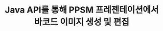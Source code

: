 ---
############################# Static ############################
layout: "auto-gen-gist"
draft: false
path: "ko/assembly/java/barcode/ppsm/"
otherformats: PPT PPTX PPTM PPS PPSX POT POTX POTM ODP OTP 

############################# Head ############################
head_title: "Java API를 통해 PPSM 프레젠테이션에 바코드 이미지 생성 및 추가"
head_description: "GroupDocs.Assembly Java API는 PowerPoint 프레젠테이션(PPT, PPTX, PPTM, PPS, PPSX, PPSM, POT 및 ODP) 파일 내에서 바코드 이미지 생성 및 추가를 지원합니다."

############################# Header ############################
title: "Java API를 통해 PPSM 프레젠테이션에서 바코드 이미지 생성 및 편집"
description: "GroupDocs.Assembly Java API를 사용하면 프로그래머가 Java 및 JSP 앱 내부의 PPSM PowerPoint 프레젠테이션에서 바코드 이미지를 생성, 편집 및 삽입할 수 있습니다."

######################### Download Button #######################
button:
    enable: true

############################# About ############################
about:
    enable: true
    title: "프레젠테이션에서 바코드를 만들고 관리하는 방법은 무엇입니까?"
    content: |
       프레젠테이션은 기업과 개인이 일관되고 쉬운 방식으로 정보를 공유할 수 있는 훌륭한 커뮤니케이션 방법입니다. 바코드는 이제 제품 식별, 자동차 부품 추적, 재고 및 재고 관리 등과 같은 몇 가지 중요한 작업을 관리하기 위해 전 세계적으로 매우 일반적으로 사용됩니다. GroupDocs.Assembly Java API를 사용하면 소프트웨어 프로그래머가 몇 줄의 코드만으로 프레젠테이션 문서에 바코드를 쉽게 만들고 삽입할 수 있습니다. PPT, PPTX, PPTM, PPS, PPSX, PPSM, POT, POTX, POTM, ODP 등과 같은 여러 프레젠테이션 파일 형식을 지원합니다. 개발자가 장치에 타사 응용 프로그램이나 Microsoft Office를 설치하지 않고도 응용 프로그램을 실행할 수 있으므로 개발자의 작업이 쉬워집니다. 전경 및 후면 색상 설정, 글꼴 설정, 바코드 이미지 크기 조정, 바코드 텍스트 조정, 바코드 이미지 해상도 설정 등과 같은 프레젠테이션 슬라이드의 바코드 사용자 지정을 위한 여러 고급 기능을 지원합니다. 

############################# content ############################
steps:
    enable: true
    block:
    - title_left: "PPSM 프레젠테이션에서 바코드 생성"
      content_left: |
       아래 Java 코드는 개발자가 지원되는 다양한 기호를 사용하여 바코드 이미지를 생성하고 이를 Microsoft PowerPoint PPSM 프레젠테이션 슬라이드에 매우 적은 노력과 비용으로 추가하는 방법을 설명합니다.

      title_right: "Java를 통해 PPSM 파일에 바코드 추가"
      content_right: |
       * [DocumentAssembler](https://apireference.groupdocs.com/assembly/java/com.groupdocs.assembly/DocumentAssembler) 의 인스턴스 생성
       * [AssembleDocument](https://apireference.groupdocs.com/assembly/java/com.groupdocs.assembly/DocumentAssembler#assembleDocument-java.io.InputStream-java.io.OutputStream-com.groupdocs.assembly.DataSourceInfo...-) 다음 매개변수가 있는 메서드를 호출합니다.
           * 템플릿 문서를 읽을 스트림.
           * 결과 문서를 작성하는 스트림.
           * 문서 로드 및 저장 옵션.
           * Details 사용할 데이터 소스 개체에 대한 정보입니다.

      gisthash: "ebb6d8215f329f457f843e9a9fc48c9c"
      gistfile: "generate_barcodes_in_presentations.java"

    - title_left: "시스템 요구 사항"
      content_left: |
       GroupDocs.Assembly Java API는 모든 주요 플랫폼 및 운영 체제에서 지원됩니다. Microsoft Word, Excel, PowerPoint, Outlook, OpenOffice 및 50개 이상의 기타 형식으로 문서를 생성할 수 있습니다. 전체 시스템 요구 사항 가이드를 보려면 [시스템 요구 사항](https://docs.groupdocs.com/assembly/java/system-requirements/)을 방문하십시오. 아래 코드를 실행하기 전에 다음 전제 조건이 컴퓨터에 설치되어 있는지 확인하십시오. 체계:
        * 운영 체제: 마이크로소프트 윈도우, 리눅스, 맥OS
        * 자바 버전 지원: J2SE 7.0(1.7), J2SE 8.0(1.8) 이상
        * [Maven](https://mvnrepository.com/artifact/com.groupdocs/groupdocs-assembly/)에서 최신 버전의 GroupDocs.Assembly Java API 다운로드
        
      title_right: "GroupDocs.Assembly를 사용하는 이유"
      content_right: |
        * 템플릿에서 사용자 정의 문서를 만듭니다.
        * 이메일 첨부 파일을 동적으로 첨부합니다.
        * 문서를 만들고 자동화하는 데 추가 소프트웨어가 필요하지 않습니다.
        * 데이터 소스를 기반으로 출력 문서를 생성합니다.
        * 보고서에 문서 내용을 동적으로 삽입
        * 스프레드시트 조립 중에 수식을 적용합니다.
        * 여러 데이터 형식에 대한 지원 제공
        * 순차적 데이터 작업 지원.

demos:
    enable: true
    

more_formats:
    enable: true


back_to_top:
    enable: true
---